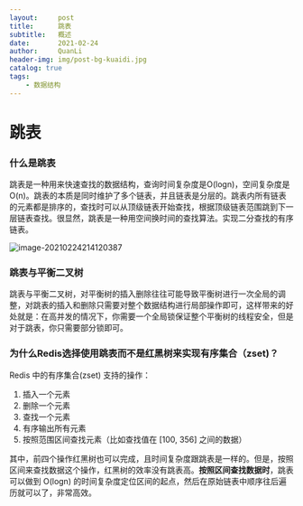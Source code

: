 ```yaml
---
layout:     post
title:      跳表
subtitle:   概述
date:       2021-02-24
author:     QuanLi
header-img: img/post-bg-kuaidi.jpg
catalog: true
tags:
    - 数据结构
---
```


# 跳表

### 什么是跳表

​	跳表是一种用来快速查找的数据结构，查询时间复杂度是O(logn)，空间复杂度是O(n)。跳表的本质是同时维护了多个链表，并且链表是分层的。跳表内所有链表的元素都是排序的，查找时可以从顶级链表开始查找，根据顶级链表范围跳到下一层链表查找。很显然，跳表是一种用空间换时间的查找算法。实现二分查找的有序链表。

![image-20210224214120387](C:\Users\ql\AppData\Roaming\Typora\typora-user-images\image-20210224214120387.png)

### 跳表与平衡二叉树

​	跳表与平衡二叉树，对平衡树的插入删除往往可能导致平衡树进行一次全局的调整，对跳表的插入和删除只需要对整个数据结构进行局部操作即可，这样带来的好处就是：在高并发的情况下，你需要一个全局锁保证整个平衡树的线程安全，但是对于跳表，你只需要部分锁即可。

### 为什么Redis选择使用跳表而不是红黑树来实现有序集合（zset)？

Redis 中的有序集合(zset) 支持的操作：

1. 插入一个元素
2. 删除一个元素
3. 查找一个元素
4. 有序输出所有元素
5. 按照范围区间查找元素（比如查找值在 [100, 356] 之间的数据）

其中，前四个操作红黑树也可以完成，且时间复杂度跟跳表是一样的。但是，按照区间来查找数据这个操作，红黑树的效率没有跳表高。**按照区间查找数据时**，跳表可以做到 O(logn) 的时间复杂度定位区间的起点，然后在原始链表中顺序往后遍历就可以了，非常高效。

